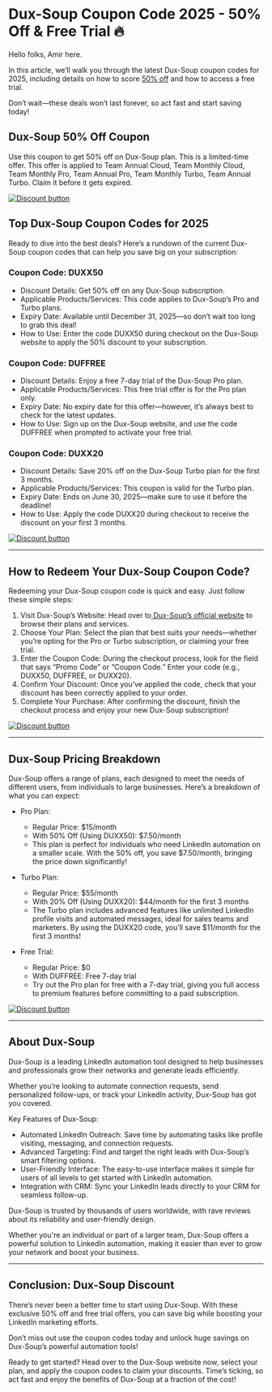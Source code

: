 # Dux-Soup Coupon Code 2025 - 50% Off & Free Trial 🔥

Hello folks, Amir here.

In this article, we’ll walk you through the latest Dux-Soup coupon codes for 2025, including details on how to score [50% off](https://www.dux-soup.com/pricing?fpr=shadow) and how to access a free trial.

Don’t wait—these deals won’t last forever, so act fast and start saving today!

## Dux-Soup 50% Off Coupon

Use this coupon to get 50% off on Dux-Soup plan. This is a limited-time offer. This offer is applied to Team Annual Cloud, Team Monthly Cloud, Team Monthly Pro, Team Annual Pro, Team Monthly Turbo, Team Annual Turbo. Claim it before it gets expired.

[![Discount button](https://github.com/user-attachments/assets/c0f0e4c9-c7b6-4281-8f2f-b39c62fd2013)](https://www.dux-soup.com/pricing?fpr=shadow)

## Top Dux-Soup Coupon Codes for 2025

Ready to dive into the best deals? Here’s a rundown of the current Dux-Soup coupon codes that can help you save big on your subscription:

### Coupon Code: DUXX50

* Discount Details: Get 50% off on any Dux-Soup subscription.
* Applicable Products/Services: This code applies to Dux-Soup’s Pro and Turbo plans.
* Expiry Date: Available until December 31, 2025—so don’t wait too long to grab this deal!
* How to Use: Enter the code DUXX50 during checkout on the Dux-Soup website to apply the 50% discount to your subscription.

### Coupon Code: DUFFREE

* Discount Details: Enjoy a free 7-day trial of the Dux-Soup Pro plan.
* Applicable Products/Services: This free trial offer is for the Pro plan only.
* Expiry Date: No expiry date for this offer—however, it’s always best to check for the latest updates.
* How to Use: Sign up on the Dux-Soup website, and use the code DUFFREE when prompted to activate your free trial.

### Coupon Code: DUXX20

* Discount Details: Save 20% off on the Dux-Soup Turbo plan for the first 3 months.
* Applicable Products/Services: This coupon is valid for the Turbo plan.
* Expiry Date: Ends on June 30, 2025—make sure to use it before the deadline!
* How to Use: Apply the code DUXX20 during checkout to receive the discount on your first 3 months.

[![Discount button](https://github.com/user-attachments/assets/c0f0e4c9-c7b6-4281-8f2f-b39c62fd2013)](https://www.dux-soup.com/pricing?fpr=shadow)

---

## How to Redeem Your Dux-Soup Coupon Code?

Redeeming your Dux-Soup coupon code is quick and easy. Just follow these simple steps:

1. Visit Dux-Soup’s Website: Head over to[ Dux-Soup’s official website](https://www.dux-soup.com/) to browse their plans and services.
2. Choose Your Plan: Select the plan that best suits your needs—whether you’re opting for the Pro or Turbo subscription, or claiming your free trial.
3. Enter the Coupon Code: During the checkout process, look for the field that says “Promo Code” or “Coupon Code.” Enter your code (e.g., DUXX50, DUFFREE, or DUXX20).
4. Confirm Your Discount: Once you’ve applied the code, check that your discount has been correctly applied to your order.
5. Complete Your Purchase: After confirming the discount, finish the checkout process and enjoy your new Dux-Soup subscription!

[![Discount button](https://github.com/user-attachments/assets/c0f0e4c9-c7b6-4281-8f2f-b39c62fd2013)](https://www.dux-soup.com/pricing?fpr=shadow)

---

## Dux-Soup Pricing Breakdown

Dux-Soup offers a range of plans, each designed to meet the needs of different users, from individuals to large businesses. Here’s a breakdown of what you can expect:

* Pro Plan:

  * Regular Price: $15/month
  * With 50% Off (Using DUXX50): $7.50/month
  * This plan is perfect for individuals who need LinkedIn automation on a smaller scale. With the 50% off, you save $7.50/month, bringing the price down significantly!
* Turbo Plan:

  * Regular Price: $55/month
  * With 20% Off (Using DUXX20): $44/month for the first 3 months
  * The Turbo plan includes advanced features like unlimited LinkedIn profile visits and automated messages, ideal for sales teams and marketers. By using the DUXX20 code, you’ll save $11/month for the first 3 months!
* Free Trial:

  * Regular Price: $0
  * With DUFFREE: Free 7-day trial
  * Try out the Pro plan for free with a 7-day trial, giving you full access to premium features before committing to a paid subscription.

[![Discount button](https://github.com/user-attachments/assets/c0f0e4c9-c7b6-4281-8f2f-b39c62fd2013)](https://www.dux-soup.com/pricing?fpr=shadow)

---

## About Dux-Soup

Dux-Soup is a leading LinkedIn automation tool designed to help businesses and professionals grow their networks and generate leads efficiently.

Whether you’re looking to automate connection requests, send personalized follow-ups, or track your LinkedIn activity, Dux-Soup has got you covered.

Key Features of Dux-Soup:

* Automated LinkedIn Outreach: Save time by automating tasks like profile visiting, messaging, and connection requests.
* Advanced Targeting: Find and target the right leads with Dux-Soup’s smart filtering options.
* User-Friendly Interface: The easy-to-use interface makes it simple for users of all levels to get started with LinkedIn automation.
* Integration with CRM: Sync your LinkedIn leads directly to your CRM for seamless follow-up.

Dux-Soup is trusted by thousands of users worldwide, with rave reviews about its reliability and user-friendly design.

Whether you're an individual or part of a larger team, Dux-Soup offers a powerful solution to LinkedIn automation, making it easier than ever to grow your network and boost your business.

---

## Conclusion: Dux-Soup Discount

There’s never been a better time to start using Dux-Soup. With these exclusive 50% off and free trial offers, you can save big while boosting your LinkedIn marketing efforts.

Don’t miss out use the coupon codes today and unlock huge savings on Dux-Soup’s powerful automation tools!

Ready to get started? Head over to the Dux-Soup website now, select your plan, and apply the coupon codes to claim your discounts. Time’s ticking, so act fast and enjoy the benefits of Dux-Soup at a fraction of the cost!
